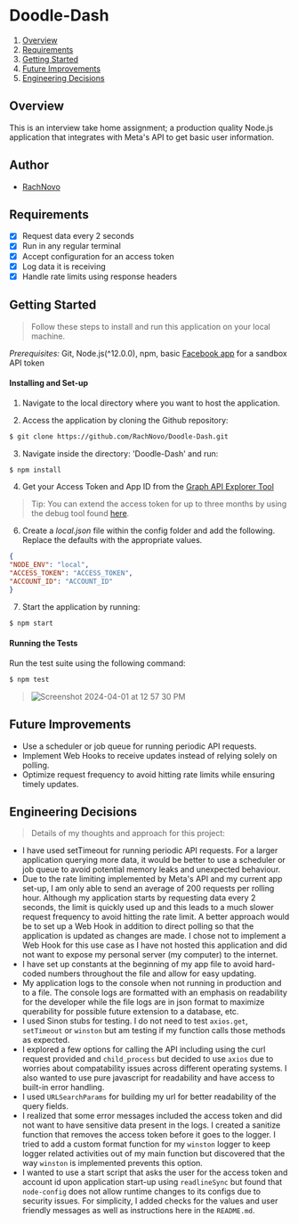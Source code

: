 # Doodle-Dash

1. [Overview](#overview)
2. [Requirements](#requirements)
3. [Getting Started](#getting-started)
4. [Future Improvements](#future-improvements)
5. [Engineering Decisions](#engineering-decisions)

## Overview

This is an interview take home assignment; a production quality Node.js application that integrates with Meta's API to get basic user information.

## Author

- [RachNovo](https://github.com/RachNovo)

## Requirements
- [x] Request data every 2 seconds
- [x] Run in any regular terminal
- [x] Accept configuration for an access token
- [x] Log data it is receiving
- [x] Handle rate limits using response headers

## Getting Started
> Follow these steps to install and run this application on your local machine.

*Prerequisites:* Git, Node.js(^12.0.0), npm, basic [Facebook app](https://developers.facebook.com/docs/development) for a sandbox API token

#### Installing and Set-up

1. Navigate to the local directory where you want to host the application.

2. Access the application by cloning the Github repository:

```bash
$ git clone https://github.com/RachNovo/Doodle-Dash.git
```
3. Navigate inside the directory: 'Doodle-Dash' and run:
```bash
$ npm install
```
4. Get your Access Token and App ID from the [Graph API Explorer Tool](https://developers.facebook.com/tools/explorer)
> Tip: You can extend the access token for up to three months by using the debug tool found [here](https://developers.facebook.com/tools/debug/accesstoken/).

6. Create a *local.json* file within the config folder and add the following. Replace the defaults with the appropriate values.
```json
{
"NODE_ENV": "local",
"ACCESS_TOKEN": "ACCESS_TOKEN",
"ACCOUNT_ID": "ACCOUNT_ID"
}
```
7. Start the application by running:
```bash
$ npm start
```

#### Running the Tests
Run the test suite using the following command:
```bash
$ npm test
```
> ![Screenshot 2024-04-01 at 12 57 30 PM](https://github.com/RachNovo/Doodle-Dash/assets/44451197/876186a0-530b-46aa-ac35-2019fc2eeef9)
## Future Improvements
-  Use a scheduler or job queue for running periodic API requests.
- Implement Web Hooks to receive updates instead of relying solely on polling.
-  Optimize request frequency to avoid hitting rate limits while ensuring timely updates.

## Engineering Decisions
>Details of my thoughts and approach for this project:
- I have used setTimeout for running periodic API requests. For a larger application querying more data, it would be better to use a scheduler or job queue to avoid potential memory leaks and unexpected behaviour.
- Due to the rate limiting implemented by Meta's API and my current app set-up, I am only able to send an average of 200 requests per rolling hour. Although my application starts by requesting data every 2 seconds, the limit is quickly used up and this leads to a much slower request frequency to avoid hitting the rate limit. A better approach would be to set up a Web Hook in addition to direct polling so that the application is updated as changes are made. I chose not to implement a Web Hook for this use case as I have not hosted this application and did not want to expose my personal server (my computer) to the internet.
- I have set up constants at the beginning of my app file to avoid hard-coded numbers throughout the file and allow for easy updating.
- My application logs to the console when not running in production and to a file. The console logs are formatted with an emphasis on readability for the developer while the file logs are in json format to maximize querability for possible future extension to a database, etc.
- I used Sinon stubs for testing. I do not need to test `axios.get`, `setTimeout` or `winston` but am testing if my function calls those methods as expected.
- I explored a few options for calling the API including using the curl request provided and `child_process` but decided to use `axios` due to worries about compatability issues across different operating systems. I also wanted to use pure javascript for readability and have access to built-in error handling.
- I used `URLSearchParams` for building my url for better readability of the query fields.
- I realized that some error messages included the access token and did not want to have sensitive data present in the logs. I created a sanitize function that removes the access token before it goes to the logger. I tried to add a custom format function for my `winston` logger to keep logger related activities out of my main function but discovered that the way `winston` is implemented prevents this option.
- I wanted to use a start script that asks the user for the access token and account id upon application start-up using `readlineSync` but found that `node-config` does not allow runtime changes to its configs due to security issues. For simplicity, I added checks for the values and user friendly messages as well as instructions here in the `README.md`.
